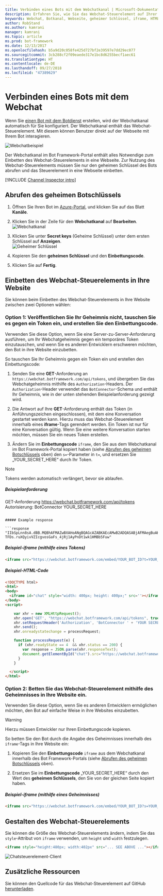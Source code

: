 ```yaml
---
title: Verbinden eines Bots mit dem Webchatkanal | Microsoft-Dokumentation
description: Erfahren Sie, wie Sie das Webchat-Steuerelement auf Ihrer Webseite für einen Bot aktivieren, der mit dem Webchatkanal verbunden ist.
keywords: Webchat, Botkanal, Webseite, geheimer Schlüssel, iframe, HTML
author: RobStand
ms.author: kamrani
manager: kamrani
ms.topic: article
ms.prod: bot-framework
ms.date: 12/13/2017
ms.openlocfilehash: b5a9d20c058fe425d727bf2e39597e7dd29ec077
ms.sourcegitcommit: 3cb288cf2f09eaede317e1bc8d6255becf1aec61
ms.translationtype: HT
ms.contentlocale: de-DE
ms.lasthandoff: 09/27/2018
ms.locfileid: "47389629"
---
```

# <a name="connect-a-bot-to-web-chat"></a>Verbinden eines Bots mit dem Webchat
Wenn Sie [einen Bot mit dem Botdienst](bot-service-quickstart.md) erstellen, wird der Webchatkanal automatisch für Sie konfiguriert. Der Webchatkanal enthält das Webchat-Steuerelement. Mit diesem können Benutzer direkt auf der Webseite mit Ihrem Bot interagieren.

![Webchatbeispiel](~/media/bot-service-channel-webchat/webchat-sample.png)

Der Webchatkanal im Bot Framework-Portal enthält alles Notwendige zum Einbetten des Webchat-Steuerelements in eine Webseite. Zur Nutzung des Webchat-Steuerelements müssen Sie nur den geheimen Schlüssel des Bots abrufen und das Steuerelement in eine Webseite einbetten.

[!INCLUDE [Channel Inspector intro](~/includes/snippet-channel-inspector.md)]

## <a id="step-1"></a> Abrufen des geheimen Botschlüssels

1. Öffnen Sie Ihren Bot im [Azure-Portal](http://portal.azure.com), und klicken Sie auf das Blatt **Kanäle**.

2. Klicken Sie in der Zeile für den **Webchatkanal** auf **Bearbeiten**.  
![Webchatkanal](~/media/bot-service-channel-webchat/bot-service-channel-list.png)

3. Klicken Sie unter **Secret keys** (Geheime Schlüssel) unter dem ersten Schlüssel auf **Anzeigen**.  
![Geheimer Schlüssel](~/media/bot-service-channel-webchat/secret-key.png)

4. Kopieren Sie den **geheimen Schlüssel** und den **Einbettungscode**.

5. Klicken Sie auf **Fertig**.

## <a name="embed-the-web-chat-control-in-your-website"></a>Einbetten des Webchat-Steuerelements in Ihre Website

Sie können beim Einbetten des Webchat-Steuerelements in Ihre Website zwischen zwei Optionen wählen:

### <a name="option-1---keep-your-secret-hidden-exchange-your-secret-for-a-token-and-generate-the-embed"></a>Option 1: Veröffentlichen Sie Ihr Geheimnis nicht, tauschen Sie es gegen ein Token ein, und erstellen Sie den Einbettungscode.

Verwenden Sie diese Option, wenn Sie eine Server-zu-Server-Anforderung ausführen, um Ihr Webchatgeheimnis gegen ein temporäres Token einzutauschen, und wenn Sie es anderen Entwicklern erschweren möchten, den Bot in ihre Website einzubetten.

So tauschen Sie Ihr Geheimnis gegen ein Token ein und erstellen den Einbettungscode:

1. Senden Sie eine **GET**-Anforderung an `https://webchat.botframework.com/api/tokens`, und übergeben Sie das Webchatgeheimnis mithilfe des `Authorization`-Headers. Der `Authorization`-Header verwendet das `BotConnector`-Schema und enthält Ihr Geheimnis, wie in der unten stehenden Beispielanforderung gezeigt wird.

2. Die Antwort auf Ihre **GET**-Anforderung enthält das Token (in Anführungszeichen eingeschlossen), mit dem eine Konversation gestartet werden kann. Hierzu muss das Webchat-Steuerelement innerhalb eines **iframe**-Tags gerendert werden. Ein Token ist nur für eine Konversation gültig. Wenn Sie eine weitere Konversation starten möchten, müssen Sie ein neues Token erstellen.

3. Ändern Sie im **Einbettungscode** `iframe`, den Sie aus dem Webchatkanal im Bot Framework-Portal kopiert haben (siehe [Abrufen des geheimen Botschlüssels](#step-1) oben) den `s=`-Parameter in `t=`, und ersetzen Sie „YOUR_SECRET_HERE“ durch Ihr Token.

> [!NOTE]
> Tokens werden automatisch verlängert, bevor sie ablaufen. 

##### <a name="example-request"></a>Beispielanforderung

GET-Anforderung https://webchat.botframework.com/api/tokens Autorisierung: BotConnector YOUR_SECRET_HERE
```

##### Example response 

```response
"IIbSpLnn8sA.dBB.MQBhAFMAZwBXAHoANgBQAGcAZABKAEcAMwB2ADQASABjAFMAegBuAHYANwA.bbguxyOv0gE.cccJjH-TFDs.ruXQyivVZIcgvosGaFs_4jRj1AyPnDt1wk1HMBb5Fuw"
```

##### <a name="example-iframe-using-token"></a>Beispiel-iframe (mithilfe eines Tokens)

```html
<iframe src="https://webchat.botframework.com/embed/YOUR_BOT_ID?t=YOUR_TOKEN_HERE"></iframe>
```

##### <a name="example-html-code"></a>Beispiel-HTML-Code
```html
<!DOCTYPE html>
<html>
<body>
  <iframe id="chat" style="width: 400px; height: 400px;" src=''></iframe>
</body>
<script>

    var xhr = new XMLHttpRequest();
    xhr.open('GET', "https://webchat.botframework.com/api/tokens", true);
    xhr.setRequestHeader('Authorization', 'BotConnector ' + 'YOUR SECRET HERE');
    xhr.send();
    xhr.onreadystatechange = processRequest;

    function processRequest(e) {
      if (xhr.readyState == 4  && xhr.status == 200) {
        var response = JSON.parse(xhr.responseText);
        document.getElementById("chat").src="https://webchat.botframework.com/embed/lucas-direct-line?t="+response
      }
    }

  </script>
</html>
```

### <a id="option-2"></a> Option 2: Betten Sie das Webchat-Steuerelement mithilfe des Geheimnisses in Ihre Website ein.

Verwenden Sie diese Option, wenn Sie es anderen Entwicklern ermöglichen möchten, den Bot auf einfache Weise in ihre Websites einzubetten. 

> [!WARNING]
> Hierzu müssen Entwickler nur Ihren Einbettungscode kopieren.

So betten Sie den Bot durch die Angabe des Geheimnisses innerhalb des `iframe`-Tags in Ihre Website ein:

1. Kopieren Sie den **Einbettungscode** `iframe` aus dem Webchatkanal innerhalb des Bot Framework-Portals (siehe [Abrufen des geheimen Botschlüssels](#step-1) oben).

2. Ersetzen Sie im **Einbettungscode** „YOUR_SECRET_HERE“ durch den Wert des **geheimen Schlüssels**, den Sie von der gleichen Seite kopiert haben.

##### <a name="example-iframe-using-secret"></a>Beispiel-iframe (mithilfe eines Geheimnisses)

```html
<iframe src="https://webchat.botframework.com/embed/YOUR_BOT_ID?s=YOUR_SECRET_HERE"></iframe>
```

## <a name="style-the-web-chat-control"></a>Gestalten des Webchat-Steuerelements

Sie können die Größe des Webchat-Steuerelements ändern, indem Sie das `style`-Attribut von `iframe` verwenden, um `height` und `width` festzulegen.

```html
<iframe style="height:480px; width:402px" src="... SEE ABOVE ..."></iframe>
```

![Chatsteuerelement-Client](~/media/chatwidget-client.png)

## <a name="additional-resources"></a>Zusätzliche Ressourcen

Sie können den Quellcode für das Webchat-Steuerelement auf GitHub [herunterladen](https://github.com/Microsoft/BotFramework-WebChat).
